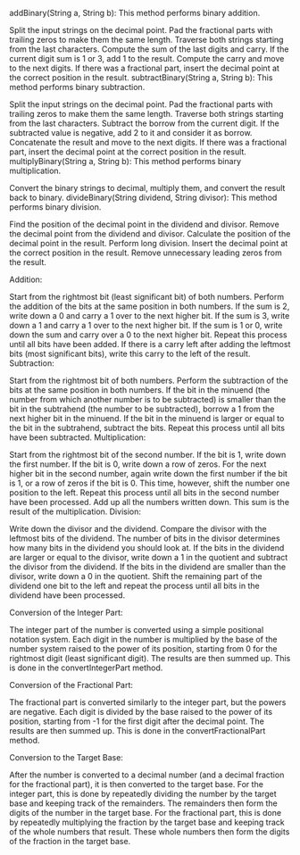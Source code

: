 addBinary(String a, String b): This method performs binary addition.

Split the input strings on the decimal point.
Pad the fractional parts with trailing zeros to make them the same length.
Traverse both strings starting from the last characters.
Compute the sum of the last digits and carry.
If the current digit sum is 1 or 3, add 1 to the result.
Compute the carry and move to the next digits.
If there was a fractional part, insert the decimal point at the correct position in the result.
subtractBinary(String a, String b): This method performs binary subtraction.

Split the input strings on the decimal point.
Pad the fractional parts with trailing zeros to make them the same length.
Traverse both strings starting from the last characters.
Subtract the borrow from the current digit.
If the subtracted value is negative, add 2 to it and consider it as borrow.
Concatenate the result and move to the next digits.
If there was a fractional part, insert the decimal point at the correct position in the result.
multiplyBinary(String a, String b): This method performs binary multiplication.

Convert the binary strings to decimal, multiply them, and convert the result back to binary.
divideBinary(String dividend, String divisor): This method performs binary division.

Find the position of the decimal point in the dividend and divisor.
Remove the decimal point from the dividend and divisor.
Calculate the position of the decimal point in the result.
Perform long division.
Insert the decimal point at the correct position in the result.
Remove unnecessary leading zeros from the result.







Addition:

Start from the rightmost bit (least significant bit) of both numbers.
Perform the addition of the bits at the same position in both numbers.
If the sum is 2, write down a 0 and carry a 1 over to the next higher bit.
If the sum is 3, write down a 1 and carry a 1 over to the next higher bit.
If the sum is 1 or 0, write down the sum and carry over a 0 to the next higher bit.
Repeat this process until all bits have been added. If there is a carry left after adding the leftmost bits (most significant bits), write this carry to the left of the result.
Subtraction:

Start from the rightmost bit of both numbers.
Perform the subtraction of the bits at the same position in both numbers.
If the bit in the minuend (the number from which another number is to be subtracted) is smaller than the bit in the subtrahend (the number to be subtracted), borrow a 1 from the next higher bit in the minuend.
If the bit in the minuend is larger or equal to the bit in the subtrahend, subtract the bits.
Repeat this process until all bits have been subtracted.
Multiplication:

Start from the rightmost bit of the second number.
If the bit is 1, write down the first number. If the bit is 0, write down a row of zeros.
For the next higher bit in the second number, again write down the first number if the bit is 1, or a row of zeros if the bit is 0. This time, however, shift the number one position to the left.
Repeat this process until all bits in the second number have been processed.
Add up all the numbers written down. This sum is the result of the multiplication.
Division:

Write down the divisor and the dividend.
Compare the divisor with the leftmost bits of the dividend. The number of bits in the divisor determines how many bits in the dividend you should look at.
If the bits in the dividend are larger or equal to the divisor, write down a 1 in the quotient and subtract the divisor from the dividend.
If the bits in the dividend are smaller than the divisor, write down a 0 in the quotient.
Shift the remaining part of the dividend one bit to the left and repeat the process until all bits in the dividend have been processed.



Conversion of the Integer Part:

The integer part of the number is converted using a simple positional notation system. Each digit in the number is multiplied by the base of the number system raised to the power of its position, starting from 0 for the rightmost digit (least significant digit). The results are then summed up. This is done in the convertIntegerPart method.

Conversion of the Fractional Part:

The fractional part is converted similarly to the integer part, but the powers are negative. Each digit is divided by the base raised to the power of its position, starting from -1 for the first digit after the decimal point. The results are then summed up. This is done in the convertFractionalPart method.

Conversion to the Target Base:

After the number is converted to a decimal number (and a decimal fraction for the fractional part), it is then converted to the target base. For the integer part, this is done by repeatedly dividing the number by the target base and keeping track of the remainders. The remainders then form the digits of the number in the target base. For the fractional part, this is done by repeatedly multiplying the fraction by the target base and keeping track of the whole numbers that result. These whole numbers then form the digits of the fraction in the target base.

